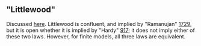 ## "Littlewood"

Discussed [here](https://leanprover.zulipchat.com/#narrow/channel/458659-Equational/topic/Outstanding.20equations.2C.20v1).  Littlewood is confluent, and implied by "Ramanujan" [1729](https://teorth.github.io/equational_theories/implications/?1729), but it is open whether it is implied by "Hardy" [917](https://teorth.github.io/equational_theories/implications/?2541); it does not imply either of these two laws.  However, for finite models, all three laws are equivalent.
